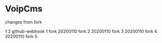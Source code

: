 # VoipCms
changes from fork

1
2
github-webhook
1
fork 20200110
fork 2 20200110
fork 3 20200110
fork 4 20200110
fork 5 
